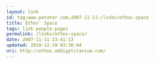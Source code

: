 ```yaml
---
layout: link
id: tag:www.patater.com,2007-11-11:/links/ethos-space
title: Ethos' Space
tags: link people-pages
permalink: /links/ethos-space/
date: 2007-11-11 23:41:13
updated: 2010-12-19 03:36:44
uri: http://ethos.oddigytitanium.com/
---
```

